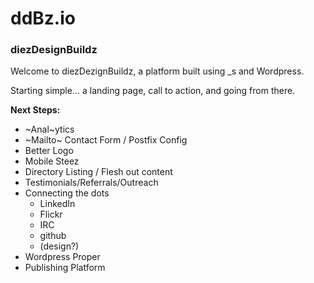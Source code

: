 # ddBz.io
### diezDesignBuildz

Welcome to diezDezignBuildz, a platform built using _s and Wordpress. 

Starting simple... a landing page, call to action, and going from there.

**Next Steps:**
  * ~Anal~ytics
  * ~Mailto~ Contact Form / Postfix Config
  * Better Logo
  * Mobile Steez
  * Directory Listing / Flesh out content
  * Testimonials/Referrals/Outreach
  * Connecting the dots
    * LinkedIn
    * Flickr
    * IRC
    * github
    * (design?)
  * Wordpress Proper
  * Publishing Platform
